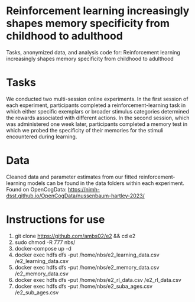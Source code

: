 # Reinforcement learning increasingly shapes memory specificity from childhood to adulthood
Tasks, anonymized data, and analysis code for: Reinforcement learning increasingly shapes memory specificity from childhood to adulthood

# Tasks

We conducted two multi-session online experiments. In the first session of each experiment, participants completed a reinforcement-learning task in which either specific exemplars or broader stimulus categories determined the rewards associated with different actions. In the second session, which was administered one week later, participants completed a memory test in which we probed the specificity of their memories for the stimuli encountered during learning.


# Data
Cleaned data and parameter estimates from our fitted reinforcement-learning models can be found in the data folders within each experiment.
Found on OpenCogData: https://nimh-dsst.github.io/OpenCogData/nussenbaum-hartley-2023/


# Instructions for use
1. git clone https://github.com/ambs02/e2 && cd e2
2. sudo chmod -R 777 nbs/
3. docker-compose up -d 
4. docker exec <namenode> hdfs dfs -put /home/nbs/e2_learning_data.csv /e2_learning_data.csv
5. docker exec <namenode> hdfs dfs -put /home/nbs/e2_memory_data.csv /e2_memory_data.csv
6. docker exec <namenode> hdfs dfs -put /home/nbs/e2_rl_data.csv /e2_rl_data.csv
8. docker exec <namenode> hdfs dfs -put /home/nbs/e2_suba_ages.csv /e2_sub_ages.csv


